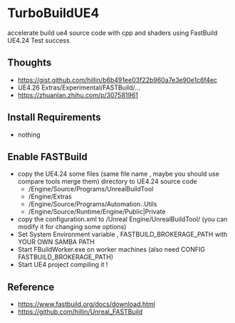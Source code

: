 # TurboBuildUE4
accelerate build ue4 source code with cpp and shaders using FastBuild UE4.24 Test success


## Thoughts ##
* https://gist.github.com/hillin/b6b491ee03f22b960a7e3e90e1c6f4ec
* UE4.26 Extras/Experimental/FASTBuild/...
* https://zhuanlan.zhihu.com/p/307581961

## Install Requirements ##
* nothing

## Enable FASTBuild ##
* copy the UE4.24 some  files (same file name , maybe you should use compare tools merge them) directory to UE4.24 source code
    * /Engine/Source/Programs/UnrealBuildTool
    * /Engine/Extras
    * /Engine/Source/Programs/Automation..Utils 
    * /Engine/Source/Runtime/Engine/Public|Private
* copy the configuration.xml to  <your documents>/Unreal Engine/UnrealBuildTool/ (you can modify it for changing some options)
* Set System Environment variable , FASTBUILD_BROKERAGE_PATH  with YOUR OWN SAMBA PATH
* Start FBuildWorker.exe  on worker machines  (also need CONFIG FASTBUILD_BROKERAGE_PATH)
* Start UE4 project compiling it !

## Reference ##
* https://www.fastbuild.org/docs/download.html
* https://github.com/hillin/Unreal_FASTBuild
 
 

